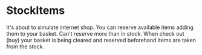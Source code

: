 # StockItems
It's about to simulate internet shop. You can reserve available items adding them to your basket. Can't reserve more than in stock. When check out (buy) your basket is being cleared and reserved beforehand items are taken from the stock.
